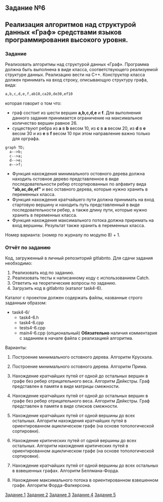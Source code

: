 ## Задание №6 

## Реализация алгоритмов над структурой данных «Граф» средствами языков программирования высокого уровня.

### Задание 
Реализовать алгоритмы над структурой данных «Граф».
Программа должна быть выполнена в виде класса, соответствующего реализуемой структуре данных. Реализацию вести на C++.
Конструктор класса должен принимать на вход строку, описывающую структуру графа, вида:
```bash
a,b,c,d,e,f,ab10,ca20,de30,ef10
```
которая говорит о том что:
* граф состоит из шести вершин **a,b,c,d,e** и **f**. Для выполнения данного задания принимается ограничение на максимальное количество вершин равное 26.
* существуют ребра из **a** в **b** весом 10, из **c** в **a** весом 20, из **d** в **e** весом 30 и из **e** в **f** весом 10 при этом направление важно только для орграфа.

```mermaid
graph TD;
  a-->b;
  c-->a;
  d-->e;
  e-->f;
```

* Функция нахождения минимального остовного дерева должна находить остовное дерево представленное в виде последовательности ребер отсортированных по алфавиту вида **"ab,ac,de,ef"** и вес оставного дерева, которые нужно хранить в переменных класса.
* Функция нахождения кратчайшего пути должна принимать на вход стартовую вершину и находить путь представленный в виде последовательности ребер, а также длину пути, которые нужно хранить в переменных класса.
* Функция нахождения максимального потока должна приримать на вход вершины. Результат также хранить в переменных класса.

Номер варианта: (номер по журналу по модулю 8) + 1.

### Отчёт по заданию
Код, загруженный в личный репозиторий gitlabnto. Для сдачи задания необходимо:
1. Реализовать код по заданию.
2. Реализовать тесты к написанному коду с использованием Catch.
3. Ответить на теоретические вопросы по заданию.
4. Загрузить код в gitlabnto (каталог task4-6).

Каталог с проектом должен содержать файлы, названные строго заданным образом:
* task4-6/
    * task4-6.h
    * task4-6.cpp
    * tests4-6.cpp
    * main4-6.cpp (опциональный) 
**Обязательно** наличия комментария с заданием в начале файла с реализацией алгоритма.

Варианты:
1.	Построение минимального остовного дерева. Алгоритм Крускала.

2.	Построение минимального остовного дерева. Алгоритм Прима.

3.	Нахождение кратчайших путей от одной до остальных вершин в графе без ребер отрицательного веса. Алгоритм Дейкстры. Граф представлен в памяти в виде матрицы смежности.

4.	Нахождение кратчайших путей от одной до остальных вершин в графе без ребер отрицательного веса. Алгоритм Дейкстры. Граф представлен в памяти в виде списков смежности.

5.	Нахождение кратчайших путей от одной вершины до всех остальных. Алгоритм нахождения кратчайших путей в ориентированном ациклическом графе (на основе топологической сортировки).

6.	Нахождение критических путей от одной вершины до всех остальных. Алгоритм нахождения критических путей в ориентированном ациклическом графе (на основе топологической сортировки).

7.	Нахождение кратчайших путей от одной вершины до всех остальных в взвешенных графах. Алгоритм Беллмана-Форда.

8.	Нахождение максимального потока в ориентированном взвешенном графе. Алгоритм Форда-Фалкерсона.

[Задание 1](task4-1.md) [Задание 2](task4-2.md) [Задание 3](task4-3.md) [Задание 4](task4-4.md) [Задание 5](task4-5.md)
